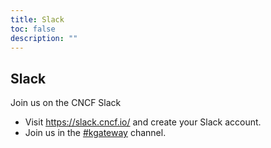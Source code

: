 ```yaml
---
title: Slack
toc: false
description: ""
---
```


<section class="bg-primary-bg text-white font-primary pb-[4.375rem] lg:pb-28 px-4 lg:px-12 xl:px-25 bg-[url(/hero-background.svg)] bg-center bg-no-repeat pt-[9.875rem] lg:pt-50 bg-[length:61.85319rem_60.14119rem] lg:bg-auto">
  <div class="mx-auto max-w-[1440px] flex flex-col justify-center items-center">
    <h1 class="text-[2.1875rem] lg:text-[4.0625rem] font-semibold leading-[2.40625rem] lg:leading-[4.46875rem]">
      Slack
    </h1>
    <p>Join us on the CNCF Slack</p>
  </div>
</section>

<section class="text-primary-text items-center p-8 md:p-25 flex flex-col min-h-[48vh] text-xl">
  <ul class="list-disc">
    <li>Visit <a class="text-primary-bg" href="https://slack.cncf.io/">https://slack.cncf.io/</a> and create your Slack account.</li>
    <li>Join us in the <a class="text-primary-bg" href="https://cloud-native.slack.com/archives/C080D3PJMS4">#kgateway</a> channel.</li>
</section>
